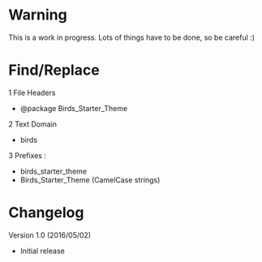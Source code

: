 Warning
===================
This is a work in progress.
Lots of things have to be done, so be careful :)

Find/Replace
===================
1 File Headers
- @package  Birds_Starter_Theme  

2 Text Domain
- birds

3 Prefixes :  
- birds_starter_theme
- Birds_Starter_Theme (CamelCase strings)

Changelog
===================
Version 1.0 (2016/05/02)
- Initial release